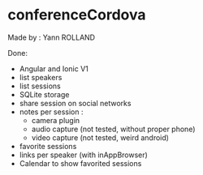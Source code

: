 # conferenceCordova

Made by : Yann ROLLAND

Done:

- Angular and Ionic V1
- list speakers
- list sessions
- SQLite storage
- share session on social networks
- notes per session :
  - camera plugin
  - audio capture (not tested, without proper phone)
  - video capture (not tested, weird android)
- favorite sessions
- links per speaker (with inAppBrowser)
- Calendar to show favorited sessions
